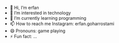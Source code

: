 - 👋 Hi, I’m erfan
- 👀 I’m interested in technology 
- 🌱 I’m currently learning programming 
- 📫 How to reach me Instagram: erfan.goharrostami 
- 😄 Pronouns: game playing 
- ⚡ Fun fact: ...

<!---
rostamieri/rostamieri is a ✨ special ✨ repository because its `README.md` (this file) appears on your GitHub profile.
You can click the Preview link to take a look at your changes.
--->
